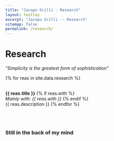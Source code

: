 ```yaml
---
title: "Jacopo Grilli - Research"
layout: textlay
excerpt: "Jacopo Grilli -- Research"
sitemap: false
permalink: /research/
---
```


# Research

<em>"Simplicity is the greatest form of sophistication"</em> 



<div style="text-align: justify">

{% for reas in site.data.research %}
<!--{% if not reas.past %}-->
<br>
  <b>{{ reas.title }}</b> 
   {% if reas.with %}<br><em>Mainly with:  {{ reas.with }} </em> {% endif %}<br>
    {{ reas.description }}
<!--{% endif %}  -->
{% endfor %}

<br><br>

### Still in the back of my mind

<!--{% for reas in site.data.research %}-->
<!--{% if reas.past %}-->
<!--<br>-->
<!--  <b>{{ reas.title }}</b> -->
<!--   {% if reas.with %}<br><em>Mainly with:  {{ reas.with }} </em> {% endif %}<br>-->
<!--    {{ reas.description }}-->
<!--{% endif %}  -->
<!--{% endfor %}-->



</div>


